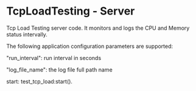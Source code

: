 TcpLoadTesting - Server
===============

Tcp Load Testing server code. It monitors and logs the CPU and Memory status intervally.

The following application configuration parameters are supported:

"run_interval": run interval in seconds

"log_file_name": the log file full path name


start:
test_tcp_load:start().

